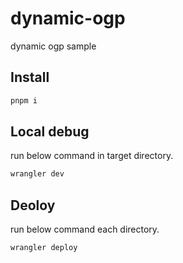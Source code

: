 # dynamic-ogp
dynamic ogp sample

## Install
```bash
pnpm i
```

## Local debug
run below command in target directory.
```bash
wrangler dev
```

## Deoloy
run below command each directory.
```bash
wrangler deploy
```